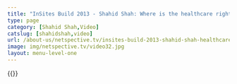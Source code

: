 ```yaml
---
title: "InSites Build 2013 - Shahid Shah: Where is the healthcare right now with the cloud adoption?"
type: page
category: [Shahid Shah,Video]
catslug: [shahidshah,video]
url: /about-us/netspective.tv/insites-build-2013-shahid-shah-healthcare-right-now-cloud-adoption/
image: img/netspective.tv/video32.jpg
layout: menu-level-one
---
```

{{<youtube hgyUyx9ZzOk>}}

